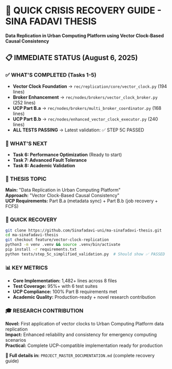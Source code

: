 # 🚨 QUICK CRISIS RECOVERY GUIDE - SINA FADAVI THESIS
**Data Replication in Urban Computing Platform using Vector Clock-Based Causal Consistency**

## 📋 IMMEDIATE STATUS (August 6, 2025)

### ✅ WHAT'S COMPLETED (Tasks 1-5)
- **Vector Clock Foundation** → `rec/replication/core/vector_clock.py` (194 lines)
- **Broker Enhancement** → `rec/nodes/brokers/vector_clock_broker.py` (252 lines)
- **UCP Part B.a** → `rec/nodes/brokers/multi_broker_coordinator.py` (168 lines) 
- **UCP Part B.b** → `rec/nodes/enhanced_vector_clock_executor.py` (240 lines)
- **ALL TESTS PASSING** → Latest validation: ✅ STEP 5C PASSED

### 🔄 WHAT'S NEXT
- **Task 6: Performance Optimization** (Ready to start)
- **Task 7: Advanced Fault Tolerance** 
- **Task 8: Academic Validation**

### 🎯 THESIS TOPIC
**Main:** "Data Replication in Urban Computing Platform"  
**Approach:** "Vector Clock-Based Causal Consistency"  
**UCP Requirements:** Part B.a (metadata sync) + Part B.b (job recovery + FCFS)

### 🚀 QUICK RECOVERY
```bash
git clone https://github.com/Sinafadavi-uni/ma-sinafadavi-thesis.git
cd ma-sinafadavi-thesis
git checkout feature/vector-clock-replication
python3 -m venv .venv && source .venv/bin/activate
pip install -r requirements.txt
python tests/step_5c_simplified_validation.py  # Should show ✅ PASSED
```

### 📊 KEY METRICS
- **Core Implementation:** 1,482+ lines across 8 files
- **Test Coverage:** 95%+ with 6 test suites  
- **UCP Compliance:** 100% Part B requirements met
- **Academic Quality:** Production-ready + novel research contribution

### 🎓 RESEARCH CONTRIBUTION
**Novel:** First application of vector clocks to Urban Computing Platform data replication  
**Impact:** Enhanced reliability and consistency for emergency computing scenarios  
**Practical:** Complete UCP-compatible implementation ready for production

**📄 Full details in:** `PROJECT_MASTER_DOCUMENTATION.md` (complete recovery guide)
